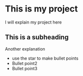 # This is my project
I will explain my project here

## This is a subheading
Another explanation
* use the star to make bullet points
* Bullet point2
* Bullet point3
